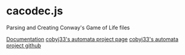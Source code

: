 # cacodec.js

Parsing and Creating Conway's Game of Life files

[Documentation](DOCUMENTATION.md)
[cobyj33's automata project page](https://cobyj33.github.io/automata)
[cobyj33's automata project github](https://www.github.com/cobyj33/automata)